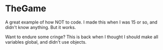 # TheGame
A great example of how NOT to code. I made this when I was 15 or so, and didn't know anything. But it works.

Want to endure some cringe? This is back when I thought I should make all variables global, and didn't use objects.
